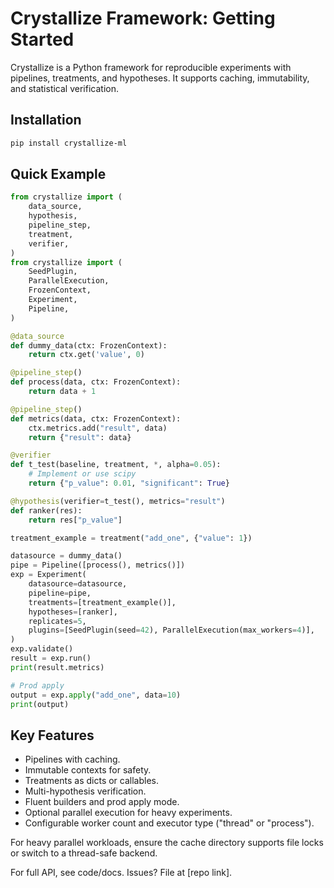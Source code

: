 # Crystallize Framework: Getting Started

Crystallize is a Python framework for reproducible experiments with pipelines, treatments, and hypotheses. It supports caching, immutability, and statistical verification.

## Installation

```bash
pip install crystallize-ml
```

## Quick Example

```python
from crystallize import (
    data_source,
    hypothesis,
    pipeline_step,
    treatment,
    verifier,
)
from crystallize import (
    SeedPlugin,
    ParallelExecution,
    FrozenContext,
    Experiment,
    Pipeline,
)

@data_source
def dummy_data(ctx: FrozenContext):
    return ctx.get('value', 0)

@pipeline_step()
def process(data, ctx: FrozenContext):
    return data + 1

@pipeline_step()
def metrics(data, ctx: FrozenContext):
    ctx.metrics.add("result", data)
    return {"result": data}

@verifier
def t_test(baseline, treatment, *, alpha=0.05):
    # Implement or use scipy
    return {"p_value": 0.01, "significant": True}

@hypothesis(verifier=t_test(), metrics="result")
def ranker(res):
    return res["p_value"]

treatment_example = treatment("add_one", {"value": 1})

datasource = dummy_data()
pipe = Pipeline([process(), metrics()])
exp = Experiment(
    datasource=datasource,
    pipeline=pipe,
    treatments=[treatment_example()],
    hypotheses=[ranker],
    replicates=5,
    plugins=[SeedPlugin(seed=42), ParallelExecution(max_workers=4)],
)
exp.validate()
result = exp.run()
print(result.metrics)

# Prod apply
output = exp.apply("add_one", data=10)
print(output)
```

## Key Features

- Pipelines with caching.
- Immutable contexts for safety.
- Treatments as dicts or callables.
- Multi-hypothesis verification.
- Fluent builders and prod apply mode.
- Optional parallel execution for heavy experiments.
- Configurable worker count and executor type ("thread" or "process").

For heavy parallel workloads, ensure the cache directory supports file locks or
switch to a thread-safe backend.

For full API, see code/docs. Issues? File at [repo link].
